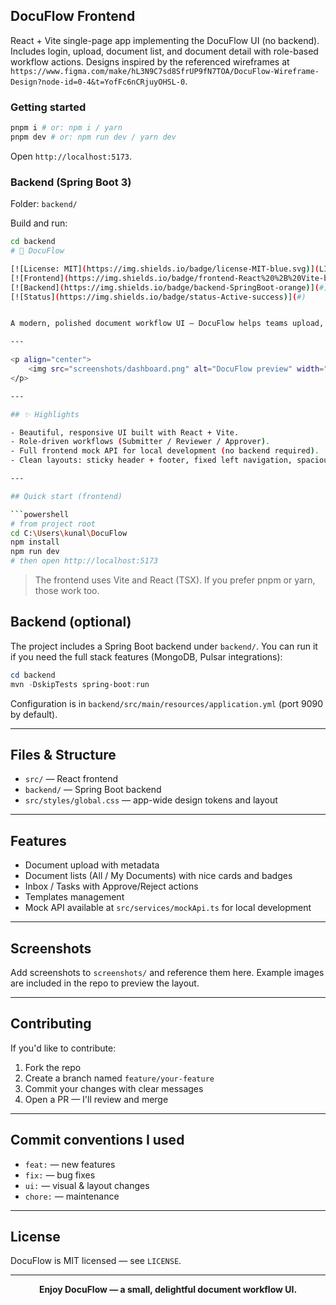 ## DocuFlow Frontend

React + Vite single-page app implementing the DocuFlow UI (no backend). Includes login, upload, document list, and document detail with role-based workflow actions. Designs inspired by the referenced wireframes at `https://www.figma.com/make/hL3N9C7sd8SfrUP9fN7TOA/DocuFlow-Wireframe-Design?node-id=0-4&t=YofFc6nCRjuyOHSL-0`.

### Getting started

```bash
pnpm i # or: npm i / yarn
pnpm dev # or: npm run dev / yarn dev
```

Open `http://localhost:5173`.

### Backend (Spring Boot 3)

Folder: `backend/`

Build and run:

```bash
cd backend
# 🚀 DocuFlow

[![License: MIT](https://img.shields.io/badge/license-MIT-blue.svg)](LICENSE)
[![Frontend](https://img.shields.io/badge/frontend-React%20%2B%20Vite-brightgreen)](#)
[![Backend](https://img.shields.io/badge/backend-SpringBoot-orange)](#)
[![Status](https://img.shields.io/badge/status-Active-success)](#)


A modern, polished document workflow UI — DocuFlow helps teams upload, review, and approve documents with a clean interface and role-based workflows.

---

<p align="center">
	<img src="screenshots/dashboard.png" alt="DocuFlow preview" width="900" style="border-radius:12px; box-shadow: 0 10px 30px rgba(2,6,23,0.08)" />
</p>

---

## ✨ Highlights

- Beautiful, responsive UI built with React + Vite.
- Role-driven workflows (Submitter / Reviewer / Approver).
- Full frontend mock API for local development (no backend required).
- Clean layouts: sticky header + footer, fixed left navigation, spacious cards.

---

## Quick start (frontend)

```powershell
# from project root
cd C:\Users\kunal\DocuFlow
npm install
npm run dev
# then open http://localhost:5173
```

> The frontend uses Vite and React (TSX). If you prefer pnpm or yarn, those work too.

## Backend (optional)

The project includes a Spring Boot backend under `backend/`. You can run it if you need the full stack features (MongoDB, Pulsar integrations):

```powershell
cd backend
mvn -DskipTests spring-boot:run
```

Configuration is in `backend/src/main/resources/application.yml` (port 9090 by default).

---

## Files & Structure

- `src/` — React frontend
- `backend/` — Spring Boot backend
- `src/styles/global.css` — app-wide design tokens and layout

---

## Features

- Document upload with metadata
- Document lists (All / My Documents) with nice cards and badges
- Inbox / Tasks with Approve/Reject actions
- Templates management
- Mock API available at `src/services/mockApi.ts` for local development

---

## Screenshots

Add screenshots to `screenshots/` and reference them here. Example images are included in the repo to preview the layout.

---

## Contributing

If you'd like to contribute:

1. Fork the repo
2. Create a branch named `feature/your-feature`
3. Commit your changes with clear messages
4. Open a PR — I'll review and merge

---

## Commit conventions I used

- `feat:` — new features
- `fix:` — bug fixes
- `ui:` — visual & layout changes
- `chore:` — maintenance

---

## License

DocuFlow is MIT licensed — see `LICENSE`.

---

<p align="center">
	<strong>Enjoy DocuFlow — a small, delightful document workflow UI.</strong>
</p>



